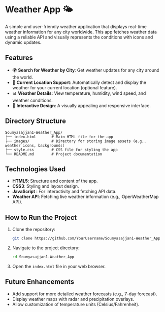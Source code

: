 
# Weather App 🌤️

A simple and user-friendly weather application that displays real-time weather information for any city worldwide. This app fetches weather data using a reliable API and visually represents the conditions with icons and dynamic updates.

## Features
- 🌍 **Search for Weather by City**: Get weather updates for any city around the world.
- 📍 **Current Location Support**: Automatically detect and display the weather for your current location (optional feature).
- 📊 **Weather Details**: View temperature, humidity, wind speed, and weather conditions.
- 🌟 **Interactive Design**: A visually appealing and responsive interface.

## Directory Structure
```
Soumyasajjan1-Weather_App/
├── index.html       # Main HTML file for the app
├── images/          # Directory for storing image assets (e.g., weather icons, backgrounds)
├── style.css        # CSS file for styling the app
└── README.md        # Project documentation
```

## Technologies Used
- **HTML5**: Structure and content of the app.
- **CSS3**: Styling and layout design.
- **JavaScript** : For interactivity and fetching API data.
- **Weather API**: Fetching live weather information (e.g., OpenWeatherMap API).

## How to Run the Project
1. Clone the repository:
   ```bash
   git clone https://github.com/YourUsername/Soumyasajjan1-Weather_App.git
   ```
2. Navigate to the project directory:
   ```bash
   cd Soumyasajjan1-Weather_App
   ```
3. Open the `index.html` file in your web browser.

## Future Enhancements
- Add support for more detailed weather forecasts (e.g., 7-day forecast).
- Display weather maps with radar and precipitation overlays.
- Allow customization of temperature units (Celsius/Fahrenheit).


